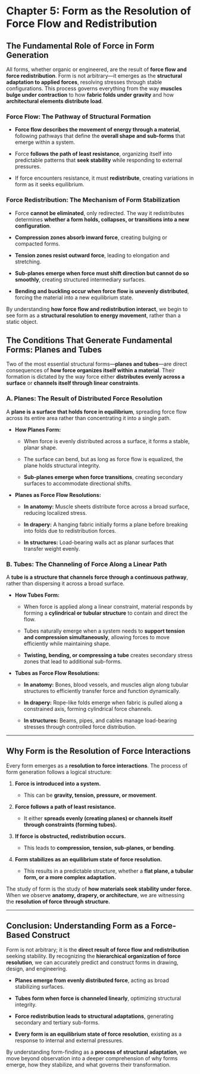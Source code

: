 # **Chapter 5: Form as the Resolution of Force Flow and Redistribution**

## **The Fundamental Role of Force in Form Generation**

All forms, whether organic or engineered, are the result of **force flow and force redistribution**. Form is not arbitrary—it emerges as the **structural adaptation to applied forces**, resolving stresses through stable configurations. This process governs everything from the way **muscles bulge under contraction** to how **fabric folds under gravity** and how **architectural elements distribute load**.
### **Force Flow: The Pathway of Structural Formation**

- **Force flow describes the movement of energy through a material**, following pathways that define the **overall shape and sub-forms** that emerge within a system.
    
- Force **follows the path of least resistance**, organizing itself into predictable patterns that **seek stability** while responding to external pressures.
    
- If force encounters resistance, it must **redistribute**, creating variations in form as it seeks equilibrium.
### **Force Redistribution: The Mechanism of Form Stabilization**

- Force **cannot be eliminated**, only redirected. The way it redistributes determines **whether a form holds, collapses, or transitions into a new configuration**.
    
- **Compression zones absorb inward force**, creating bulging or compacted forms.
    
- **Tension zones resist outward force**, leading to elongation and stretching.
    
- **Sub-planes emerge when force must shift direction but cannot do so smoothly**, creating structured intermediary surfaces.
    
- **Bending and buckling occur when force flow is unevenly distributed**, forcing the material into a new equilibrium state.
    
By understanding **how force flow and redistribution interact**, we begin to see form as a **structural resolution to energy movement**, rather than a static object.

## **The Conditions That Generate Fundamental Forms: Planes and Tubes**

Two of the most essential structural forms—**planes and tubes**—are direct consequences of **how force organizes itself within a material**. Their formation is dictated by the way force either **distributes evenly across a surface** or **channels itself through linear constraints**.
### **A. Planes: The Result of Distributed Force Resolution**

A **plane is a surface that holds force in equilibrium**, spreading force flow across its entire area rather than concentrating it into a single path.

- **How Planes Form:**
    
    - When force is evenly distributed across a surface, it forms a stable, planar shape.
        
    - The surface can bend, but as long as force flow is equalized, the plane holds structural integrity.
        
    - **Sub-planes emerge when force transitions**, creating secondary surfaces to accommodate directional shifts.
        
- **Planes as Force Flow Resolutions:**
    
    - **In anatomy:** Muscle sheets distribute force across a broad surface, reducing localized stress.
        
    - **In drapery:** A hanging fabric initially forms a plane before breaking into folds due to redistribution forces.
        
    - **In structures:** Load-bearing walls act as planar surfaces that transfer weight evenly.
### **B. Tubes: The Channeling of Force Along a Linear Path**

A **tube is a structure that channels force through a continuous pathway**, rather than dispersing it across a broad surface.

- **How Tubes Form:**
    
    - When force is applied along a linear constraint, material responds by forming a **cylindrical or tubular structure** to contain and direct the flow.
        
    - Tubes naturally emerge when a system needs to **support tension and compression simultaneously**, allowing forces to move efficiently while maintaining shape.
        
    - **Twisting, bending, or compressing a tube** creates secondary stress zones that lead to additional sub-forms.
        
- **Tubes as Force Flow Resolutions:**
    
    - **In anatomy:** Bones, blood vessels, and muscles align along tubular structures to efficiently transfer force and function dynamically.
        
    - **In drapery:** Rope-like folds emerge when fabric is pulled along a constrained axis, forming cylindrical force channels.
        
    - **In structures:** Beams, pipes, and cables manage load-bearing stresses through controlled force distribution.

---
## **Why Form is the Resolution of Force Interactions**

Every form emerges as a **resolution to force interactions**. The process of form generation follows a logical structure:

1. **Force is introduced into a system.**
    
    - This can be **gravity, tension, pressure, or movement**.
        
2. **Force follows a path of least resistance.**
    
    - It either **spreads evenly (creating planes) or channels itself through constraints (forming tubes).**
        
3. **If force is obstructed, redistribution occurs.**
    
    - This leads to **compression, tension, sub-planes, or bending**.
        
4. **Form stabilizes as an equilibrium state of force resolution.**
    
    - This results in a predictable structure, whether a **flat plane, a tubular form, or a more complex adaptation.**
        

The study of form is the study of **how materials seek stability under force.** When we observe **anatomy, drapery, or architecture**, we are witnessing the **resolution of force through structure.**

---

## **Conclusion: Understanding Form as a Force-Based Construct**

Form is not arbitrary; it is the **direct result of force flow and redistribution** seeking stability. By recognizing the **hierarchical organization of force resolution**, we can accurately predict and construct forms in drawing, design, and engineering.

- **Planes emerge from evenly distributed force**, acting as broad stabilizing surfaces.
    
- **Tubes form when force is channeled linearly**, optimizing structural integrity.
    
- **Force redistribution leads to structural adaptations**, generating secondary and tertiary sub-forms.
    
- **Every form is an equilibrium state of force resolution**, existing as a response to internal and external pressures.
    

By understanding form-finding as a **process of structural adaptation**, we move beyond observation into a deeper comprehension of why forms emerge, how they stabilize, and what governs their transformation.